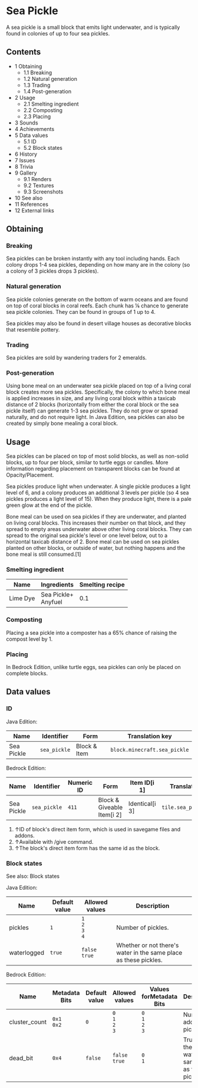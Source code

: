 # Sea Pickle
A sea pickle is a small block that emits light underwater, and is typically found in colonies of up to four sea pickles.

## Contents
- 1 Obtaining
	- 1.1 Breaking
	- 1.2 Natural generation
	- 1.3 Trading
	- 1.4 Post-generation
- 2 Usage
	- 2.1 Smelting ingredient
	- 2.2 Composting
	- 2.3 Placing
- 3 Sounds
- 4 Achievements
- 5 Data values
	- 5.1 ID
	- 5.2 Block states
- 6 History
- 7 Issues
- 8 Trivia
- 9 Gallery
	- 9.1 Renders
	- 9.2 Textures
	- 9.3 Screenshots
- 10 See also
- 11 References
- 12 External links

## Obtaining
### Breaking
Sea pickles can be broken instantly with any tool including hands. Each colony drops 1-4 sea pickles, depending on how many are in the colony (so a colony of 3 pickles drops 3 pickles).

### Natural generation
Sea pickle colonies generate on the bottom of warm oceans and are found on top of coral blocks in coral reefs. Each chunk has 1⁄6 chance to generate sea pickle colonies. They can be found in groups of 1 up to 4.

Sea pickles may also be found in desert village houses as decorative blocks that resemble pottery.


### Trading
Sea pickles are sold by wandering traders for 2 emeralds.

### Post-generation
Using bone meal on an underwater sea pickle placed on top of a living coral block creates more sea pickles. Specifically, the colony to which bone meal is applied increases in size, and any living coral block within a taxicab distance of 2 blocks (horizontally from either the coral block or the sea pickle itself) can generate 1-3 sea pickles. They do not grow or spread naturally, and do not require light. In Java Edition, sea pickles can also be created by simply bone mealing a coral block.

## Usage
Sea pickles can be placed on top of most solid blocks, as well as non-solid blocks, up to four per block, similar to turtle eggs or candles. More information regarding placement on transparent blocks can be found at Opacity/Placement. 

Sea pickles produce light when underwater. A single pickle produces a light level of 6, and a colony produces an additional 3 levels per pickle (so 4 sea pickles produces a light level of 15). When they produce light, there is a pale green glow at the end of the pickle.

Bone meal can be used on sea pickles if they are underwater, and planted on living coral blocks. This increases their number on that block, and they spread to empty areas underwater above other living coral blocks. They can spread to the original sea pickle's level or one level below, out to a horizontal taxicab distance of 2. Bone meal can be used on sea pickles planted on other blocks, or outside of water, but nothing happens and the bone meal is still consumed.[1]

### Smelting ingredient
| Name     | Ingredients             | Smelting recipe |
|----------|-------------------------|-----------------|
| Lime Dye | Sea Pickle+<br/>Anyfuel | 0.1             |

### Composting
Placing a sea pickle into a composter has a 65% chance of raising the compost level by 1.

### Placing
In Bedrock Edition, unlike turtle eggs, sea pickles can only be placed on complete blocks.

## Data values
### ID
Java Edition:

| Name       | Identifier   | Form         | Translation key              |
|------------|--------------|--------------|------------------------------|
| Sea Pickle | `sea_pickle` | Block & Item | `block.minecraft.sea_pickle` |

Bedrock Edition:

| Name       | Identifier   | Numeric ID | Form                       | Item ID[i 1]   | Translation key        |
|------------|--------------|------------|----------------------------|----------------|------------------------|
| Sea Pickle | `sea_pickle` | `411`      | Block & Giveable Item[i 2] | Identical[i 3] | `tile.sea_pickle.name` |

1. ↑ID of block's direct item form, which is used in savegame files and addons.
2. ↑Available with /give command.
3. ↑The block's direct item form has the same id as the block.

### Block states
See also: Block states

Java Edition:

| Name        | Default value | Allowed values              | Description                                                      |
|-------------|---------------|-----------------------------|------------------------------------------------------------------|
| pickles     | `1`           | `1`<br/>`2`<br/>`3`<br/>`4` | Number of pickles.                                               |
| waterlogged | `true`        | `false`<br/>`true`          | Whether or not there's water in the same place as these pickles. |

Bedrock Edition:

| Name          | Metadata Bits   | Default value | Allowed values              | Values forMetadata Bits     | Description                                                  |
|---------------|-----------------|---------------|-----------------------------|-----------------------------|--------------------------------------------------------------|
| cluster_count | `0x1`<br/>`0x2` | `0`           | `0`<br/>`1`<br/>`2`<br/>`3` | `0`<br/>`1`<br/>`2`<br/>`3` | Number of additional pickles.                                |
| dead_bit      | `0x4`           | `false`       | `false`<br/>`true`          | `0`<br/>`1`                 | True if there's no water in the same place as these pickles. |


